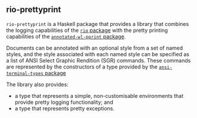 ## rio-prettyprint

`rio-prettyprint` is a Haskell package that provides a library that combines the
logging capabilities of the
[`rio` package](https://hackage.haskell.org/package/rio) with the pretty
printing capabilities of the
[`annotated-wl-pprint` package](https://hackage.haskell.org/package/annotated-wl-pprint).

Documents can be annotated with an optional style from a set of named styles,
and the style associated with each named style can be specified as a list of
ANSI Select Graphic Rendition (SGR) commands. These commands are represented by
the constructors of a type provided by the
[`ansi-terminal-types` package](https://hackage.haskell.org/package/ansi-terminal-types)

The library also provides:

* a type that represents a simple, non-customisable environments that provide
  pretty logging functionality; and
* a type that represents pretty exceptions.
